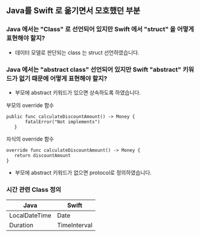 ## Java를 Swift 로 옮기면서 모호했던 부분

### Java 에서는 "Class" 로 선언되어 있지만 Swift 에서 "struct" 을 어떻게 표현해야 할지?
 - 데이터 모델로 판단되는 class 는 struct 선언하였습니다.

### Java 에서는 "abstract class" 선언되어 있지만 Swift "abstract" 키워드가 없기 때문에 어떻게 표현해야 할지? 
 - 부모에 abstract 키워드가 있으면 상속하도록 하였습니다.
 
 부모의 override 함수
 ```
 public func calculateDiscountAmount() -> Money {
        fatalError("Not implements")
    }
 ```

자식의 override 함수
 ```
override func calculateDiscountAmount() -> Money {
    return discountAmount
}
 ```

 - 부모에 abstract 키워드가 없으면 protocol로 정의하였습니다.

### 시간 관련 Class 정의 

| Java          | Swift        |
|---------------|--------------|
| LocalDateTime | Date         |
| Duration      | TimeInterval |
